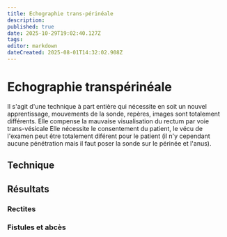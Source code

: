 ```yaml
---
title: Echographie trans-périnéale
description: 
published: true
date: 2025-10-29T19:02:40.127Z
tags: 
editor: markdown
dateCreated: 2025-08-01T14:32:02.908Z
---
```


# Echographie transpérinéale
Il s'agit d'une technique à part entière qui nécessite en soit un nouvel apprentissage, mouvements de la sonde, repères, images sont totalement différents.
Elle compense la mauvaise visualisation du rectum par voie trans-vésicale
Elle nécessite le consentement du patient, le vécu de l'examen peut être totalement diférent pour le patient (il n'y cependant aucune pénétration mais il faut poser la sonde sur le périnée et l'anus).
## Technique
## Résultats
### Rectites
### Fistules et abcès
